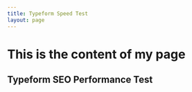 ```yaml
---
title: Typeform Speed Test
layout: page
---
```


<h1>This is the content of my page</h1>
<h2>Typeform SEO Performance Test</h2>

<div class="typeform-widget" data-url="https://form.typeform.com/to/ALlPiGHP" style="width: 100%; height: 700px; margin-top: -180px;"></div> <script async=""> (function() { var qs,js,q,s,d=document, gi=d.getElementById, ce=d.createElement, gt=d.getElementsByTagName, id="typef_orm", b="https://embed.typeform.com/"; if(!gi.call(d,id)) { js=ce.call(d,"script"); js.id=id; js.src=b+"embed.js"; q=gt.call(d,"script")[0]; q.parentNode.insertBefore(js,q) } })() </script>
